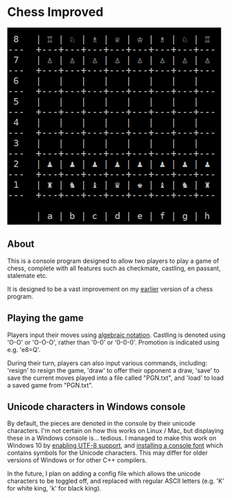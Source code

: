 # Chess Improved

![game](docs/images/game.png)

## About

This is a console program designed to allow two players to play a game of chess, complete with all features such as checkmate, castling, en passant, stalemate etc.

It is designed to be a vast improvement on my [earlier](https://github.com/swiderskis/chess) version of a chess program.

## Playing the game

Players input their moves using [algebraic notation](https://en.wikipedia.org/wiki/Algebraic_notation_(chess)).
Castling is denoted using 'O-O' or 'O-O-O', rather than '0-0' or '0-0-0'.
Promotion is indicated using e.g. 'e8=Q'.

During their turn, players can also input various commands, including: 'resign' to resign the game, 'draw' to offer their opponent a draw, 'save' to save the current moves played into a file called "PGN.txt", and 'load' to load a saved game from "PGN.txt".

## Unicode characters in Windows console

By default, the pieces are denoted in the console by their unicode characters.
I'm not certain on how this works on Linux / Mac, but displaying these in a Windows console is... tedious.
I managed to make this work on Windows 10 by [enabling UTF-8 support](https://stackoverflow.com/questions/7432545/change-codepage-in-cmd-permanently), and [installing a console font](https://stackoverflow.com/questions/27483800/displaying-unicode-chess-pieces-in-windows-console) which contains symbols for the Unicode characters.
This may differ for older versions of Windows or for other C++ compilers.

In the future, I plan on adding a config file which allows the unicode characters to be toggled off, and replaced with regular ASCII letters (e.g. 'K' for white king, 'k' for black king).
